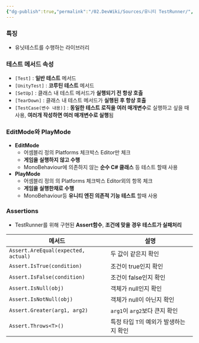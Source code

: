 ```yaml
---
{"dg-publish":true,"permalink":"/02.DevWiki/Sources/유니티 TestRunner/","noteIcon":""}
---
```


### 특징
- 유닛테스트를 수행하는 라이브러리

### 테스트 메서드 속성

- `[Test]` : **일반 테스트** 메서드
- `[UnityTest]` : **코루틴 테스트** 메서드
- `[SetUp]` : 클래스 내 테스트 메서드가 **실행되기 전 항상 호출**
- `[TearDown]` : 클래스 내 테스트 메서드가 **실행된 후 항상 호출**
- `[TestCase(변수 내용)]` : **동일한 테스트 로직을 여러 매개변수**로 실행하고 싶을 때 사용, **여러개 작성하면 여러 매개변수로 실행**됨

### EditMode와 PlayMode

- **EditMode**
    - 어셈블리 정의 Platforms 체크박스 Editor만 체크
    - **게임을 실행하지 않고 수행**
    - MonoBehaviour에 의존하지 않는 **순수 C# 클래스** 등 테스트 할때 사용
- **PlayMode**
    - 어셈블리 정의 의 Platforms 체크박스 Editor외의 항목 체크
    - **게임을 실행한채로 수행**
    - MonoBehaviour등 **유니티 엔진 의존적 기능 테스트** 할때 사용

### Assertions

* TestRunner를 위해 구현된 **Assert함수**, **조건에 맞을 경우 테스트가 실패처리**

| 메서드                                 | 설명                      |
| ----------------------------------- | ----------------------- |
| `Assert.AreEqual(expected, actual)` | 두 값이 같은지 확인             |
| `Assert.IsTrue(condition)`          | 조건이 true인지 확인           |
| `Assert.IsFalse(condition)`         | 조건이 false인지 확인          |
| `Assert.IsNull(obj)`                | 객체가 null인지 확인           |
| `Assert.IsNotNull(obj)`             | 객체가 null이 아닌지 확인        |
| `Assert.Greater(arg1, arg2)`        | `arg1`이 `arg2`보다 큰지 확인  |
| `Assert.Throws<T>()`                | 특정 타입 `T`의 예외가 발생하는지 확인 |
